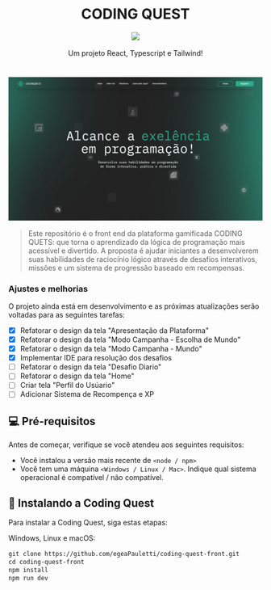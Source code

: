 <h1 align="center">CODING QUEST</h1>

<p align="center">
    <img src="https://skillicons.dev/icons?i=react,typescript,tailwind" />
</p>
<div align="center">
  Um projeto React, Typescript e Tailwind!
</div>
<div>
<h1 align="center"></h1>
</div>
<img src="/public/repoImg.png" alt="imagem da tela inicial da codinquest">

> Este repositório é o front end da plataforma gamificada CODING QUETS: que torna o aprendizado da lógica de programação mais acessível e divertido. A proposta é ajudar iniciantes a desenvolverem suas habilidades de raciocínio lógico através de desafios interativos, missões e um sistema de progressão baseado em recompensas. 

### Ajustes e melhorias

O projeto ainda está em desenvolvimento e as próximas atualizações serão voltadas para as seguintes tarefas:

- [x] Refatorar o design da tela "Apresentação da Plataforma"
- [x] Refatorar o design da tela "Modo Campanha - Escolha de Mundo"
- [x] Refatorar o design da tela "Modo Campanha - Mundo"
- [x] Implementar IDE para resolução dos desafios
- [ ] Refatorar o design da tela "Desafio Diario"
- [ ] Refatorar o design da tela "Home"
- [ ] Criar tela "Perfil do Usúario"
- [ ] Adicionar Sistema de Recompença e XP

## 💻 Pré-requisitos

Antes de começar, verifique se você atendeu aos seguintes requisitos:

- Você instalou a versão mais recente de `<node / npm>`
- Você tem uma máquina `<Windows / Linux / Mac>`. Indique qual sistema operacional é compatível / não compatível.

## 🚀 Instalando a Coding Quest

Para instalar a Coding Quest, siga estas etapas:

Windows, Linux e macOS:

```
git clone https://github.com/egeaPauletti/coding-quest-front.git
cd coding-quest-front
npm install
npm run dev
```
